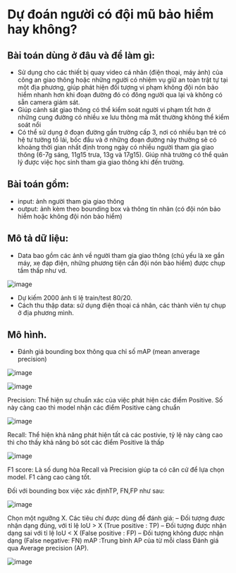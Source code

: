 # **Dự đoán người có đội mũ bảo hiểm hay không?**

## Bài toán dùng ở đâu và để làm gì:
- Sử dụng cho các thiết bị quay video cá nhân (điện thoại, máy ảnh) của công an giao thông hoặc những người có nhiệm vụ giữ an toàn trật tự tại một địa phương, giúp phát hiện đối tượng vi phạm không đội nón bảo hiểm nhanh hơn khi đoạn đường đó có đông người qua lại và không có sẵn camera giám sát.
- Giúp cảnh sát giao thông có thể kiểm soát người vi phạm tốt hơn ở những cung đường có nhiều xe lưu thông mà mắt thường không thể kiểm soát nổi 
- Có thể sử dụng ở đoạn đường gần trường cấp 3, nơi có nhiều bạn trẻ có hệ tư tưởng tổ lái, bốc đầu và ở những đoạn đường này thường sẽ có khoảng thời gian nhất định trong ngày có nhiều người tham gia giao thông (6-7g sáng, 11g15 trưa, 13g và 17g15). Giúp nhà trường có thể quản lý được việc học sinh tham gia giao thông khi đến trường.

## Bài toán gồm:
- input: ảnh người tham gia giao thông
- output: ảnh kèm theo bounding box và thông tin nhãn (có đội nón bảo hiểm hoặc không đội nón bảo hiểm)

## Mô tả dữ liệu:
- Data bao gồm các ảnh về người tham gia giao thông (chủ yếu là xe gắn máy, xe đạp điện, những phương tiện cần đội nón bảo hiểm) được chụp tầm thấp như vd.

![image](https://user-images.githubusercontent.com/76487372/147796584-904b3e38-133a-4541-a63e-74dec872afe6.png)
 
- Dự kiếm 2000 ảnh tỉ lệ train/test 80/20.
- Cách thu thập data: sử dụng điện thoại cá nhân, các thành viên tự chụp ở địa phương mình.
## Mô hình.

- Đánh giá bounding box thông qua chỉ số mAP (mean anverage precision)
 
![image](https://user-images.githubusercontent.com/76487372/147796634-8585636b-07b0-4c67-adf3-733348eabcb4.png)

![image](https://user-images.githubusercontent.com/76487372/147796639-78ceaae1-d8b2-4740-a3e4-87ab1cea5d53.png)

 
Precision: Thể hiện sự chuẩn xác của việc phát hiện các điểm Positive. Số này càng cao thì model nhận các điểm Positive càng chuẩn
 
 ![image](https://user-images.githubusercontent.com/76487372/147796652-00b3510a-d4ea-4d9b-b390-d4fce1e7bb2f.png)

Recall:  Thể hiện khả năng phát hiện tất cả các postivie, tỷ lệ này càng cao thì cho thấy khả năng bỏ sót các điểm Positive là thấp

![image](https://user-images.githubusercontent.com/76487372/147796654-eea52198-f567-4a53-8193-4735c6a14657.png)

F1 score: Là số dung hòa Recall và Precision giúp ta có căn cứ để lựa chọn model. F1 càng cao càng tốt.

Đối với bounding box việc xác địnhTP, FN,FP như sau:
 
 ![image](https://user-images.githubusercontent.com/76487372/147796658-af4e7999-ee15-466a-af63-d967573898e0.png)

Chọn một ngưỡng X.
Các tiêu chí được dùng để đánh giá:
– Đối tượng được nhận dạng đúng, với tỉ lệ IoU > X (True positive : TP)
– Đối tượng được nhận dạng sai với tỉ lệ IoU < X (False positive : FP)
– Đối tượng không được nhận dạng (False negative: FN)
mAP :Trung bình AP của từ mỗi class
Đánh giá qua Average precision (AP).

![image](https://user-images.githubusercontent.com/76487372/147798473-e8291731-01d3-473e-9b10-8c9e42df196f.png)

